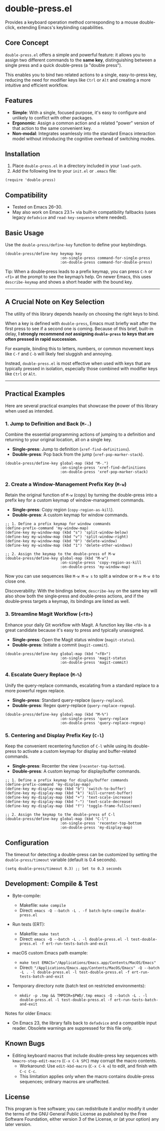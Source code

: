 # double-press.el

Provides a keyboard operation method corresponding to a mouse double-click, extending Emacs's keybinding capabilities.

## Core Concept

`double-press.el` offers a simple and powerful feature: it allows you to assign two different commands to the **same key**, distinguishing between a single press and a quick double-press (a "double press").

This enables you to bind two related actions to a single, easy-to-press key, reducing the need for modifier keys like `Ctrl` or `Alt` and creating a more intuitive and efficient workflow.

## Features

- **Simple**: With a single, focused purpose, it's easy to configure and unlikely to conflict with other packages.
- **Ergonomic**: Assign a common action and a related "power" version of that action to the same convenient key.
- **Non-modal**: Integrates seamlessly into the standard Emacs interaction model without introducing the cognitive overhead of switching modes.

## Installation

1.  Place `double-press.el` in a directory included in your `load-path`.
2.  Add the following line to your `init.el` or `.emacs` file:

```emacs-lisp
(require 'double-press)
```

## Compatibility

- Tested on Emacs 26–30.
- May also work on Emacs 23.1+ via built‑in compatibility fallbacks
  (uses legacy `defadvice` and `read-key-sequence` where needed).

## Basic Usage

Use the `double-press/define-key` function to define your keybindings.

```emacs-lisp
(double-press/define-key keymap key
                         :on-single-press command-for-single-press
                         :on-double-press command-for-double-press)
```

Tip: When a double‑press leads to a prefix keymap, you can press `C-h`
or `<f1>` at the prompt to see the keymap’s help. On newer Emacs,
this uses `describe-keymap` and shows a short header with the bound key.

---

## A Crucial Note on Key Selection

The utility of this library depends heavily on choosing the right keys to bind.

When a key is defined with `double-press`, Emacs must briefly wait after the first press to see if a second one is coming. Because of this brief, built-in delay, **I strongly recommend *not* assigning `double-press` to keys that are often pressed in rapid succession.**

For example, binding this to letters, numbers, or common movement keys like `C-f` and `C-b` will likely feel sluggish and annoying.

Instead, `double-press.el` is most effective when used with keys that are typically pressed in isolation, especially those combined with modifier keys like `Ctrl` or `Alt`.

---

## Practical Examples

Here are several practical examples that showcase the power of this library when used as intended.

### 1. Jump to Definition and Back (`M-.`)

Combine the essential programming actions of jumping to a definition and returning to your original location, all on a single key.

- **Single-press**: Jump to definition (`xref-find-definitions`).
- **Double-press**: Pop back from the jump (`xref-pop-marker-stack`).

```emacs-lisp
(double-press/define-key global-map (kbd "M-.")
                         :on-single-press 'xref-find-definitions
                         :on-double-press 'xref-pop-marker-stack)
```

### 2. Create a Window-Management Prefix Key (`M-w`)

Retain the original function of `M-w` (copy) by turning the double-press into a prefix key for a custom keymap of window-management commands.

- **Single-press**: Copy region (`copy-region-as-kill`).
- **Double-press**: A custom keymap for window commands.

```emacs-lisp
;; 1. Define a prefix keymap for window commands
(define-prefix-command 'my-window-map)
(define-key my-window-map (kbd "s") 'split-window-below)
(define-key my-window-map (kbd "v") 'split-window-right)
(define-key my-window-map (kbd "0") 'delete-window)
(define-key my-window-map (kbd "1") 'delete-other-windows)

;; 2. Assign the keymap to the double-press of M-w
(double-press/define-key global-map (kbd "M-w")
                         :on-single-press 'copy-region-as-kill
                         :on-double-press 'my-window-map)
```
Now you can use sequences like `M-w M-w s` to split a window or `M-w M-w 0` to close one.

Discoverability: With the bindings below, `describe-key` on the same key
will also show both the single‑press and double‑press actions, and if the
double‑press targets a keymap, its bindings are listed as well.

### 3. Streamline Magit Workflow (`<f8>`)

Enhance your daily Git workflow with Magit. A function key like `<f8>` is a great candidate because it's easy to press and typically unassigned.

- **Single-press**: Open the Magit status window (`magit-status`).
- **Double-press**: Initiate a commit (`magit-commit`).

```emacs-lisp
(double-press/define-key global-map (kbd "<f8>")
                         :on-single-press 'magit-status
                         :on-double-press 'magit-commit)
```

### 4. Escalate Query Replace (`M-%`)

Unify the query-replace commands, escalating from a standard replace to a more powerful regex replace.

- **Single-press**: Standard query-replace (`query-replace`).
- **Double-press**: Regex query-replace (`query-replace-regexp`).

```emacs-lisp
(double-press/define-key global-map (kbd "M-%")
                         :on-single-press 'query-replace
                         :on-double-press 'query-replace-regexp)
```

### 5. Centering and Display Prefix Key (`C-l`)

Keep the convenient recentering function of `C-l` while using its double-press to activate a custom keymap for display and buffer-related commands.

- **Single-press**: Recenter the view (`recenter-top-bottom`).
- **Double-press**: A custom keymap for display/buffer commands.

```emacs-lisp
;; 1. Define a prefix keymap for display/buffer commands
(define-prefix-command 'my-display-map)
(define-key my-display-map (kbd "b") 'switch-to-buffer)
(define-key my-display-map (kbd "k") 'kill-current-buffer)
(define-key my-display-map (kbd "+") 'text-scale-increase)
(define-key my-display-map (kbd "-") 'text-scale-decrease)
(define-key my-display-map (kbd "f") 'toggle-frame-fullscreen)

;; 2. Assign the keymap to the double-press of C-l
(double-press/define-key global-map (kbd "C-l")
                         :on-single-press 'recenter-top-bottom
                         :on-double-press 'my-display-map)
```

## Configuration

The timeout for detecting a double-press can be customized by setting the `double-press/timeout` variable (default is 0.4 seconds).

```emacs-lisp
(setq double-press/timeout 0.3) ;; Set to 0.3 seconds
```

## Development: Compile & Test

- Byte-compile:
  - Makefile: `make compile`
  - Direct: `emacs -Q --batch -L . -f batch-byte-compile double-press.el`

- Run tests (ERT):
  - Makefile: `make test`
  - Direct: `emacs -Q --batch -L . -l double-press.el -l test-double-press.el -f ert-run-tests-batch-and-exit`

- macOS custom Emacs path example:
  - `make test EMACS="/Applications/Emacs.app/Contents/MacOS/Emacs"`
  - Direct: `"/Applications/Emacs.app/Contents/MacOS/Emacs" -Q --batch -L . -l double-press.el -l test-double-press.el -f ert-run-tests-batch-and-exit`

- Temporary directory note (batch test on restricted environments):
  - `mkdir -p .tmp && TMPDIR=$PWD/.tmp emacs -Q --batch -L . -l double-press.el -l test-double-press.el -f ert-run-tests-batch-and-exit`

Notes for older Emacs:
- On Emacs 23, the library falls back to `defadvice` and a compatible
  input reader. Obsolete warnings are suppressed for this file only.

## Known Bugs

- Editing keyboard macros that include double-press key sequences with `kmacro-step-edit-macro` (`C-x C-k SPC`) may corrupt the macro contents.
  - Workaround: Use `edit-kbd-macro` (`C-x C-k e`) to edit, and finish with `C-c C-c`.
  - This limitation applies only when the macro contains double-press sequences; ordinary macros are unaffected.

## License

This program is free software; you can redistribute it and/or modify it under the terms of the GNU General Public License as published by the Free Software Foundation, either version 3 of the License, or (at your option) any later version.
